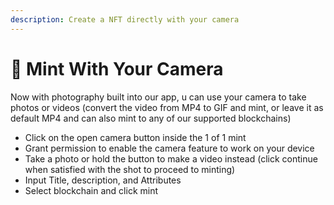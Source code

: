 ```yaml
---
description: Create a NFT directly with your camera
---
```


# 📸 Mint With Your Camera

Now with photography built into our app, u can use your camera to take photos or videos (convert the video from MP4 to GIF and mint, or leave it as default MP4 and can also mint to any of our supported blockchains)

* Click on the open camera button inside the 1 of 1 mint
* Grant permission to enable the camera feature to work on your device
* Take a photo or hold the button to make a video instead (click continue when satisfied with the shot to proceed to minting)
* Input Title, description, and Attributes
* Select blockchain and click mint
